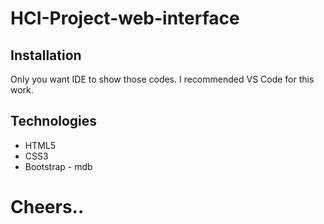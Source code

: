 # HCI-Project-web-interface

## Installation
Only you want IDE to show those codes. I recommended VS Code for this work.

## Technologies
* HTML5
* CSS3
* Bootstrap - mdb

# Cheers..
